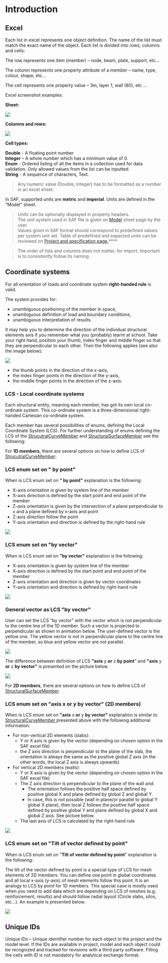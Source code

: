 # Introduction

## Excel

Each list in excel represents one object definition. The name of the list must match the exact name of the object. Each list is divided into rows, columns and cells:

The row represents one item \(member\) – node, beam, plate, support, etc…

The column represents one property attribute of a member – name, type, colour, shape, etc…

The cell represents one property value – 3m, layer 1, wall \(80\), etc …

Excel screenshot examples:

**Sheet:**

![](../.gitbook/assets/3_introduction_sheet.png)

**Columns and rows:**

![](../.gitbook/assets/3_introduction_columnsandrows.png)

**Cell types:**

**Double** - A floating point number  
**Integer** – A whole number which has a minimum value of 0.  
**Enum** - Ordered listing of all the items in a collection used for data validation. Only allowed values from the list can be inputted.  
**String** - A sequence of characters, Text.


>Any numeric value \(Double, Integer\) has to be formatted as a number in an excel sheet.


In SAF, supported units are **metric** and **imperial**. Units are defined in the "Model" sheet.


>Units can be optionally displayed in property headers.  
>The unit system used in SAF file is given on [Model](https://saf.guide/Content/2_Project%20and%20model%20specifications.htm) sheet page by the user.  
>Values given in SAF format should correspond to predefined values per system unit set. Table of predefined and expected units can be reviewed on [Project and specification page.](https://saf.guide/Content/2_Project%20and%20model%20specifications.htm)\*\*\*\*


>The order of lists and columns does not matter, for import. Important is to consistently follow its naming.


## **Coordinate systems**

For all orientation of loads and coordinate system **right-handed rule** is valid.

The system provides for:

* unambiguous positioning of the member in space,
* unambiguous definition of load and boundary conditions,
* unambiguous interpretation of results.

It may help you to determine the direction of the individual structural elements axis if you remember what you \(probably\) learnt at school. Take your right hand, position your thumb, index finger and middle finger so that they are perpendicular to each other. Then the following applies \(see also the image below\):

![](../.gitbook/assets/3_introduction_righthand.png)

* the thumb points in the direction of the x-axis,
* the index finger points in the direction of the y-axis,
* the middle finger points in the direction of the z-axis.

### **LCS - Local coordinate systems**

Each structural entity, meaning each member, has got its own local co-ordinate system. This co-ordinate system is a three-dimensional right-handed Cartesian co-ordinate system.

Each member has several possibilities of enums, defining the Local Coordinate System \(LCS\). For further understanding of enums defining the LCS of the [StrucutralCurveMember](https://saf.guide/Content/A_Objects/7_StructuralCurveMember.htm) and [StructuralSurfaceMember](https://saf.guide/Content/A_Objects/8_StructuralSurfaceMember.htm) see the following:

For **1D members**, there are several options on how to define LCS of [StrucutralCurveMember](https://saf.guide/Content/A_Objects/7_StructuralCurveMember.htm):

### LCS enum set on **" by point"**

When is LCS enum set on **" by point"** explanation is the following:

* X-axis orientation is given by system line of the member
* X-axis direction is defined by the start point and end point of the member
* Z-axis orientation is given by the intersection of a plane perpendicular to x and a plane defined by x-axis and point
* Z-axis direction follow the point
* Y-axis orientation and direction is defined by the right-hand rule

![](../.gitbook/assets/3_introduction_lcs_by_point.png)

### LCS enum set on **"by vector"**

When is LCS enum set on **"by vector"** explanation is the following:

* X-axis orientation is given by system line of the member
* X-axis direction is defined by the start point and end point of the member
* Z-axis orientation and direction is given by vector coordinates
* Y-axis orientation and direction is defined by right-hand rule

![](../.gitbook/assets/3_introduction_lcs_by_vector_v2.png)

### General vector as LCS **"by vector"**

User can set the LCS "by vector" with the vector which is not perpendicular to the centre line of the 1D member. Such a vector is projected to perpendicular as shown in animation below. The user-defined vector is the yellow one. The yellow vector is not in perpendicular plane to the centre line of the member, so blue and yellow vector are not parallel.

![](../.gitbook/assets/3_introduction_lcs_by_general_vector.gif)

The difference between definition of LCS **"axis** y **or** z **by point**" and **"axis** y **or** z **by vector"** is presented on the picture below.

![](../.gitbook/assets/3_introduction_zbypoint_zbyvector.png)

For **2D members**, there are several options on how to define LCS of [StructuralSurfaceMember](../structural-analysis-elements/structuralsurfacemember.md)

### LCS enum set on **"axis** x **or** y **by vector" \(2D members\)**

When is LCS enum set on **"axis** x **or** y **by vector"** explanation is similar to [StructuralCurveMember ](https://saf.guide/Content/A_Objects/8_StructuralSurfaceMember.htm)presented above with the following additional information:

* For non-vertical 2D elements \(slabs\):
  * Y or X axis is given by the vector \(depending on chosen option in the SAF excel file\)
  * the Z axis direction is perpendicular to the plane of the slab, the orientation is always the same as the positive global Z axis \(in the other words, the local Z axis is always upwards\)
* For vertical 2D members \(walls\):
  * Y or X axis is given by the vector \(depending on chosen option in the SAF excel file\)
  * The Z axis direction is perpendicular to the plane of the wall and:
    * The orientation follows the positive half space defined by positive global X and plane defined by global Z and global Y.
    * In case, this is not possible \(wall in plane/or parallel to global Y global X plane\), then local Z follows the positive half space defined by positive global Y and plane defined by global X and global Z axis. See picture below.
  * The last axis of LCS is calculated by the right-hand rule

![](../.gitbook/assets/3_wall_lcs.png)

### LCS enum set on "**Tilt of vector defined by point**"

When is LCS enum set on "**Tilt of vector defined by point**" explanation is the following:

The tilt of the vector defined by point is a special type of LCS for mesh elements of 2D members. You can define one point in global coordinates and all local x-axis \(y-axis\) of mesh elements follow this point. It is an analogy to LCS by point for 1D members. This special case is mostly used when you need to add data which are depending on LCS of meshes \(e.g. reinforcement, results\) and should follow radial layout \(Circle slabs, silos, etc…\). An example is presented below.

![](../.gitbook/assets/3_introduction_tilt_of-vector.png)

## **Unique IDs**

Unique IDs – Unique identifier number for each object in the project and the model level. If the IDs are available in project, model and each object could be recognized and tracked for revisions with a third party software. Filling the cells with ID is not mandatory for analytical exchange format.

